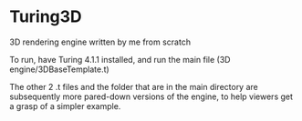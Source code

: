 # Turing3D
3D rendering engine written by me from scratch

To run, have Turing 4.1.1 installed, and run the main file (3D engine/3DBaseTemplate.t)

The other 2 .t files and the folder that are in the main directory are subsequently more pared-down versions of the engine, to help viewers get a grasp of a simpler example.
